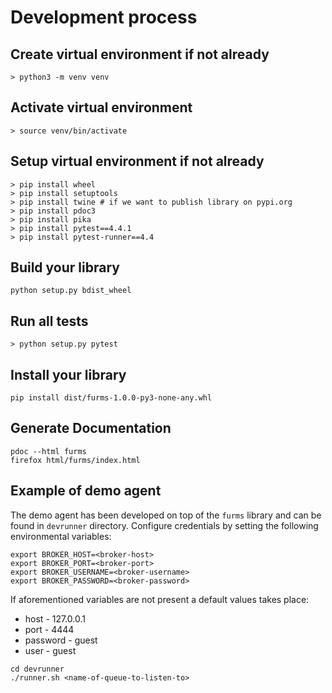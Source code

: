 # Development process

## Create virtual environment if not already
```
> python3 -m venv venv
```

## Activate virtual environment
```
> source venv/bin/activate
```

## Setup virtual environment if not already
```
> pip install wheel
> pip install setuptools
> pip install twine # if we want to publish library on pypi.org
> pip install pdoc3
> pip install pika
> pip install pytest==4.4.1
> pip install pytest-runner==4.4
```

## Build your library
```
python setup.py bdist_wheel
```

## Run all tests
```
> python setup.py pytest
```

## Install your library
```
pip install dist/furms-1.0.0-py3-none-any.whl
```

## Generate Documentation
```
pdoc --html furms
firefox html/furms/index.html
```

## Example of demo agent
The demo agent has been developed on top of the `furms` library and can be found in `devrunner` directory.
Configure credentials by setting the following environmental variables:
```
export BROKER_HOST=<broker-host>
export BROKER_PORT=<broker-port>
export BROKER_USERNAME=<broker-username>
export BROKER_PASSWORD=<broker-password>
```
If aforementioned variables are not present a default values takes place:
* host - 127.0.0.1
* port - 4444
* password - guest
* user - guest
```
cd devrunner
./runner.sh <name-of-queue-to-listen-to>
```
